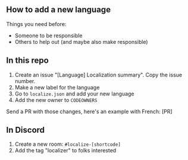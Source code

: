 ## How to add a new language

Things you need before:

 - Someone to be responsible
 - Others to help out (and maybe also make responsible)

## **In this repo**

1. Create an issue "[Language] Localization summary". Copy the issue number.
1. Make a new label for the language
1. Go to `localize.json` and add your new language
1. Add the new owner to `CODEOWNERS`

Send a PR with those changes, here's an example with French: [PR]

## **In Discord**

1. Create a new room: `#localize-[shortcode]`
1. Add the tag "localizer" to folks interested
